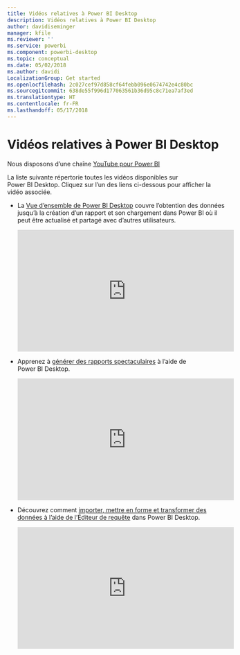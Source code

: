 ```yaml
---
title: Vidéos relatives à Power BI Desktop
description: Vidéos relatives à Power BI Desktop
author: davidiseminger
manager: kfile
ms.reviewer: ''
ms.service: powerbi
ms.component: powerbi-desktop
ms.topic: conceptual
ms.date: 05/02/2018
ms.author: davidi
LocalizationGroup: Get started
ms.openlocfilehash: 2c027cef97d858cf64febb096e0674742e4c80bc
ms.sourcegitcommit: 638de55f996d177063561b36d95c8c71ea7af3ed
ms.translationtype: HT
ms.contentlocale: fr-FR
ms.lasthandoff: 05/17/2018
---
```

# <a name="power-bi-desktop-videos"></a>Vidéos relatives à Power BI Desktop
Nous disposons d’une chaîne [YouTube pour Power BI](http://www.youtube.com/playlist?list=PL1N57mwBHtN2q1WbU5O29rrn_A0lkVv9p)

La liste suivante répertorie toutes les vidéos disponibles sur Power BI Desktop. Cliquez sur l’un des liens ci-dessous pour afficher la vidéo associée.

- La [Vue d’ensemble de Power BI Desktop](https://www.youtube.com/watch?v=Qgam9M8I0xA) couvre l’obtention des données jusqu’à la création d’un rapport et son chargement dans Power BI où il peut être actualisé et partagé avec d’autres utilisateurs.  
  
  <iframe width="500" height="281" src="https://www.youtube.com/embed/Qgam9M8I0xA" frameborder="0" allowfullscreen></iframe> 
  
- Apprenez à [générer des rapports spectaculaires](https://www.youtube.com/watch?v=ByIUx-HmQbw) à l’aide de Power BI Desktop.
  
  <iframe width="500" height="281" src="https://www.youtube.com/embed/IMAsitQ2cAc" frameborder="0" allowfullscreen></iframe>  
  
- Découvrez comment [importer, mettre en forme et transformer des données à l’aide de l’Éditeur de requête](https://www.youtube.com/watch?v=ByIUx-HmQbw) dans Power BI Desktop.
  
  <iframe width="500" height="281" src="https://www.youtube.com/embed/ByIUx-HmQbw" frameborder="0" allowfullscreen></iframe>

